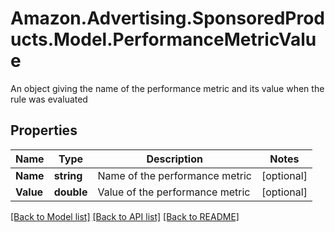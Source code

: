# Amazon.Advertising.SponsoredProducts.Model.PerformanceMetricValue
An object giving the name of the performance metric and its value when the rule was evaluated

## Properties

Name | Type | Description | Notes
------------ | ------------- | ------------- | -------------
**Name** | **string** | Name of the performance metric | [optional] 
**Value** | **double** | Value of the performance metric | [optional] 

[[Back to Model list]](../README.md#documentation-for-models) [[Back to API list]](../README.md#documentation-for-api-endpoints) [[Back to README]](../README.md)

